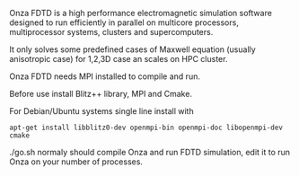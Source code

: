 Onza FDTD is a high performance electromagnetic simulation software
designed to run efficiently in parallel on multicore processors,
multiprocessor systems, clusters and supercomputers.

It only solves some predefined cases of Maxwell equation (usually anisotropic case) for 1,2,3D case an scales on HPC cluster.



Onza FDTD needs MPI installed to compile and run. 

Before use install Blitz++ library, MPI and Cmake. 

For Debian/Ubuntu systems single line install with

    apt-get install libblitz0-dev openmpi-bin openmpi-doc libopenmpi-dev cmake

./go.sh normaly should compile Onza and run FDTD simulation, edit it
to run Onza on your number of processes.
